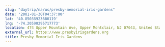```yaml
---
slug: "daytrip/na/us/presby-memorial-iris-gardens"
date: '2001-01-30T04:37:00'
lat: '40.85038923680119'
lng: '-74.20590295717773'
location: 474 Upper Mountain Ave, Upper Montclair, NJ 07043, United States
external_url: https://www.presbyirisgardens.org
title: Presby Memorial Iris Gardens
---
```




